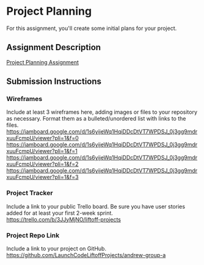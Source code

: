 # Project Planning
For this assignment, you'll create some initial plans for your project.

## Assignment Description
[Project Planning Assignment](https://education.launchcode.org/liftoff/modules/assignments/project-planning)

## Submission Instructions

### Wireframes

Include at least 3 wireframes here, adding images or files to your repository as necessary. Format them as a bulleted/unordered list with links to the files.
https://jamboard.google.com/d/1s6yijeWq1HqiDDcDtVT7WPDSJ_0j3gg9mdrxuuFcmpU/viewer?pli=1&f=0
https://jamboard.google.com/d/1s6yijeWq1HqiDDcDtVT7WPDSJ_0j3gg9mdrxuuFcmpU/viewer?pli=1&f=1
https://jamboard.google.com/d/1s6yijeWq1HqiDDcDtVT7WPDSJ_0j3gg9mdrxuuFcmpU/viewer?pli=1&f=2
https://jamboard.google.com/d/1s6yijeWq1HqiDDcDtVT7WPDSJ_0j3gg9mdrxuuFcmpU/viewer?pli=1&f=3


### Project Tracker

Include a link to your public Trello board. Be sure you have user stories added for at least your first 2-week sprint.
https://trello.com/b/3JJyMjNO/liftoff-projects

### Project Repo Link

Include a link to your project on GitHub.
https://github.com/LaunchCodeLiftoffProjects/andrew-group-a

